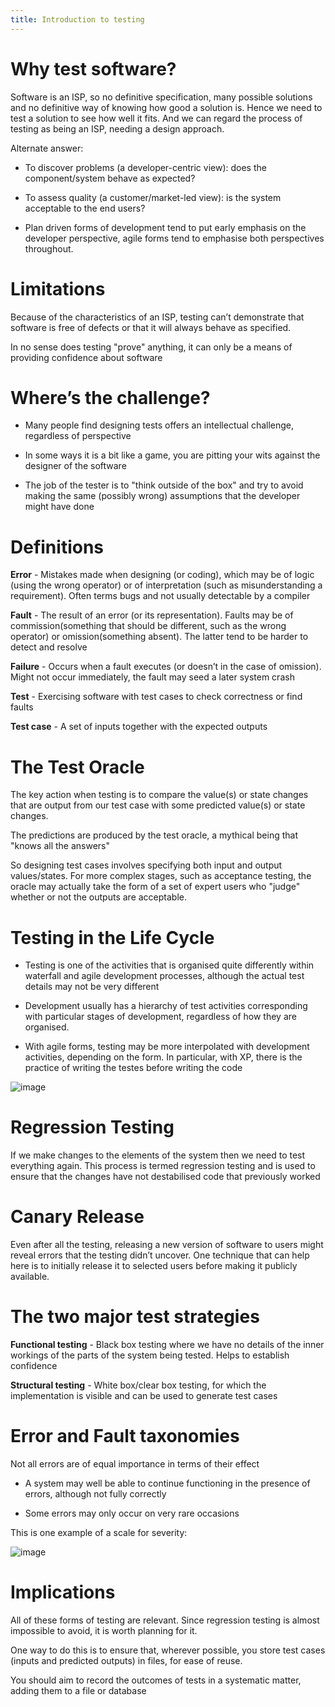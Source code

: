 ```yaml
---
title: Introduction to testing
---
```


# Why test software?

Software is an ISP, so no definitive specification, many possible
solutions and no definitive way of knowing how good a solution is. Hence
we need to test a solution to see how well it fits. And we can regard
the process of testing as being an ISP, needing a design approach.

Alternate answer:

-   To discover problems (a developer-centric view): does the
    component/system behave as expected?

-   To assess quality (a customer/market-led view): is the system
    acceptable to the end users?

-   Plan driven forms of development tend to put early emphasis on the
    developer perspective, agile forms tend to emphasise both
    perspectives throughout.

# Limitations

Because of the characteristics of an ISP, testing can’t demonstrate that
software is free of defects or that it will always behave as specified.

In no sense does testing "prove" anything, it can only be a means of
providing confidence about software

# Where’s the challenge?

-   Many people find designing tests offers an intellectual challenge,
    regardless of perspective

-   In some ways it is a bit like a game, you are pitting your wits
    against the designer of the software

-   The job of the tester is to "think outside of the box" and try to
    avoid making the same (possibly wrong) assumptions that the
    developer might have done

# Definitions

**Error** - Mistakes made when designing (or coding), which may be of
logic (using the wrong operator) or of interpretation (such as
misunderstanding a requirement). Often terms bugs and not usually
detectable by a compiler

**Fault** - The result of an error (or its representation). Faults may
be of commission(something that should be different, such as the wrong
operator) or omission(something absent). The latter tend to be harder to
detect and resolve

**Failure** - Occurs when a fault executes (or doesn’t in the case of
omission). Might not occur immediately, the fault may seed a later
system crash

**Test** - Exercising software with test cases to check correctness or
find faults

**Test case** - A set of inputs together with the expected outputs

# The Test Oracle

The key action when testing is to compare the value(s) or state changes
that are output from our test case with some predicted value(s) or state
changes.

The predictions are produced by the test oracle, a mythical being that
"knows all the answers"

So designing test cases involves specifying both input and output
values/states. For more complex stages, such as acceptance testing, the
oracle may actually take the form of a set of expert users who "judge"
whether or not the outputs are acceptable.

# Testing in the Life Cycle

-   Testing is one of the activities that is organised quite differently
    within waterfall and agile development processes, although the
    actual test details may not be very different

-   Development usually has a hierarchy of test activities corresponding
    with particular stages of development, regardless of how they are
    organised.

-   With agile forms, testing may be more interpolated with development
    activities, depending on the form. In particular, with XP, there is
    the practice of writing the testes before writing the code

![image](/img/Year_2/Software_Engineering/Testing/Introduction/v-model.png)

# Regression Testing

If we make changes to the elements of the system then we need to test
everything again. This process is termed regression testing and is used
to ensure that the changes have not destabilised code that previously
worked

# Canary Release

Even after all the testing, releasing a new version of software to users
might reveal errors that the testing didn’t uncover. One technique that
can help here is to initially release it to selected users before making
it publicly available.

# The two major test strategies

**Functional testing** - Black box testing where we have no details of
the inner workings of the parts of the system being tested. Helps to
establish confidence

**Structural testing** - White box/clear box testing, for which the
implementation is visible and can be used to generate test cases

# Error and Fault taxonomies

Not all errors are of equal importance in terms of their effect

-   A system may well be able to continue functioning in the presence of
    errors, although not fully correctly

-   Some errors may only occur on very rare occasions

This is one example of a scale for severity:

![image](/img/Year_2/Software_Engineering/Testing/Introduction/severity.png)

# Implications

All of these forms of testing are relevant. Since regression testing is
almost impossible to avoid, it is worth planning for it.

One way to do this is to ensure that, wherever possible, you store test
cases (inputs and predicted outputs) in files, for ease of reuse.

You should aim to record the outcomes of tests in a systematic matter,
adding them to a file or database
